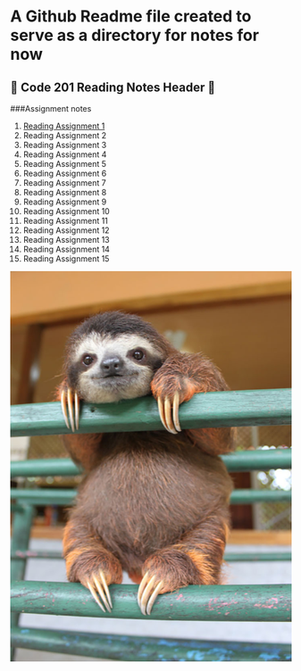 # A Github Readme file created to serve as a directory for notes for now ##

## **📖 Code 201 Reading Notes Header 📖** ###


<!--Not sure what we're going to do here exactly, I think we're just making seperate note pages for each daily reading?-->

###Assignment notes

1. [Reading Assignment 1](Reading1.md)
2. Reading Assignment 2
3. Reading Assignment 3
4. Reading Assignment 4
5. Reading Assignment 5
6. Reading Assignment 6
7. Reading Assignment 7
8. Reading Assignment 8
9. Reading Assignment 9
10. Reading Assignment 10
11. Reading Assignment 11
12. Reading Assignment 12
13. Reading Assignment 13
14. Reading Assignment 14
15. Reading Assignment 15

![](sloth.jpg)
